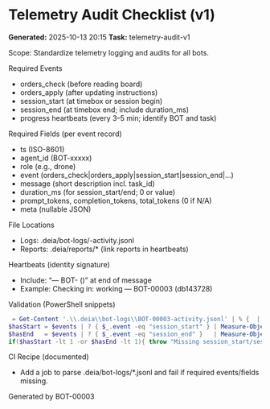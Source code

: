 ﻿# Telemetry Audit Checklist (v1)
**Generated:** 2025-10-13 20:15
**Task:** telemetry-audit-v1

Scope: Standardize telemetry logging and audits for all bots.

Required Events
- orders_check (before reading board)
- orders_apply (after updating instructions)
- session_start (at timebox or session begin)
- session_end (at timebox end; include duration_ms)
- progress heartbeats (every 3–5 min; identify BOT and task)

Required Fields (per event record)
- ts (ISO-8601)
- agent_id (BOT-xxxxx)
- role (e.g., drone)
- event (orders_check|orders_apply|session_start|session_end|...)
- message (short description incl. task_id)
- duration_ms (for session_start/end; 0 or value)
- prompt_tokens, completion_tokens, total_tokens (0 if N/A)
- meta (nullable JSON)

File Locations
- Logs: .deia/bot-logs/<BOT>-activity.jsonl
- Reports: .deia/reports/* (link reports in heartbeats)

Heartbeats (identity signature)
- Include: “— BOT-<ID> (<instance>)” at end of message
- Example: Checking in: working <task> — BOT-00003 (db143728)

Validation (PowerShell snippets)
```powershell
 = Get-Content '.\\.deia\\bot-logs\\BOT-00003-activity.jsonl' | % {  | ConvertFrom-Json }
$hasStart = $events | ? { $_.event -eq "session_start" } | Measure-Object | % Count
$hasEnd   = $events | ? { $_.event -eq "session_end" }   | Measure-Object | % Count
if($hasStart -lt 1 -or $hasEnd -lt 1){ throw "Missing session_start/session_end" }
```

CI Recipe (documented)
- Add a job to parse .deia/bot-logs/*.jsonl and fail if required events/fields missing.

Generated by BOT-00003
